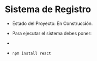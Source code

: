 <h1>Sistema de Registro</h1>

- Estado del Proyecto: En Construcción.

- Para ejecutar el sistema debes poner:
- 
- ``npm install react ``
